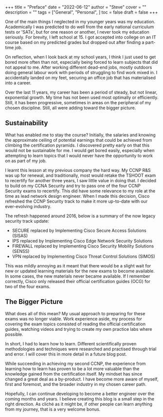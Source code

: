 +++
title = "Preface"
date = "2022-06-12"
author = "Steve"
cover = ""
description = ""
tags = ["General", "Personal", ]
toc = false
draft = false
+++

One of the main things I neglected in my younger years was my education. Academically I was predicted to do well from the early national curriculum tests or 'SATs', but for one reason or another, I never took my education seriously. For brevity, I left school at 15. I got accepted into college on an IT course based on my predicted grades but dropped out after finding a part-time job. 

On reflection, when I look back at my school years, I think I just used to get bored more often than not, especially being forced to learn subjects that did not appeal to me. After working different dead-end jobs, mostly outdoors doing general labour work with periods of struggling to find work mixed in. I accidentally landed on my feet, securing an office job that has materialised into a career. 

Over the last 11 years, my career has been a period of steady, but not linear, exponential growth. My time has not been used most optimally or efficiently. Still, it has been progressive, sometimes in areas on the peripheral of my chosen discipline. Still, all were adding toward the bigger picture. 

## Sustainability

What has enabled me to stay the course? Initially, the salaries and knowing the approximate ceiling of potential earnings that could be achieved from climbing the certification pyramids. I discovered pretty early on that this would not be sustainable for me. I would get bored easily, especially when attempting to learn topics that I would never have the opportunity to work on as part of my job. 

I learnt this lesson at my previous company the hard way. My CCNP R&S was up for renewal, and traditionally, most would retake the TSHOOT exam to recertify for another three years, I saw little value in doing that. I decided to build on my CCNA Security and try to pass one of the four CCNP Security exams to recertify. This did have some relevance to my role at the time as lead network design engineer. When I made this decision, Cisco refreshed the CCNP Security track to make it more up-to-date with our ever-evolving industry. 

The refresh happened around 2016, below is a summary of the now legacy security track update:

+ SECURE replaced by Implementing Cisco Secure Access Solutions (SISAS)
+ IPS replaced by Implementing Cisco Edge Network Security Solutions
+ FIREWALL replaced by Implementing Cisco Security Mobility Solutions (SENSS)
+ VPN replaced by Implementing Cisco Threat Control Solutions (SIMOS)

This was mildly annoying as it meant that there would be a slight wait for new or updated learning materials for the new exams to become available. In some cases, the new materials never became available. If I remember correctly, Cisco only released their official certification guides (OCG) for two of the four exams. 

## The Bigger Picture

What does all of this mean? My usual approach to preparing for these exams was no longer viable. Work experience aside, my process for covering the exam topics consisted of reading the official certification guides, watching videos and trying to create my own practice labs where possible. 

In short, I had to learn how to learn. Different scientifically proven methodologies and techniques were researched and practised through trial and error. I will cover this in more detail in a future blog post.

While succeeding in achieving my second CCNP, the experience from learning how to learn has proven to be a lot more valuable than the knowledge gained from the certification itself. My mindset has since changed a great deal as a by-product. I have become more aware of myself, first and foremost, and the broader industry in my chosen career path. 

Hopefully, I can continue developing to become a better engineer over the coming months and years. I believe creating this blog is a small step in the right direction. As cliché as it might be, if other people can learn anything from my journey, that is a very welcome bonus. 
